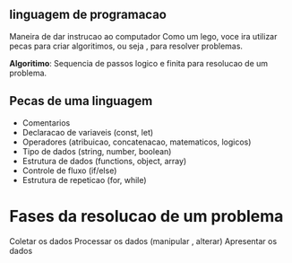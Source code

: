 ## linguagem de programacao

Maneira de dar instrucao ao computador
Como um lego, voce ira utilizar pecas para criar algoritimos, ou seja , para resolver problemas.

**Algoritimo**: Sequencia de passos logico e finita para resolucao de um problema.

## Pecas de uma linguagem 

- Comentarios 
- Declaracao de variaveis (const, let)
- Operadores (atribuicao, concatenacao, matematicos, logicos)
- Tipo de dados (string, number, boolean)
- Estrutura de dados (functions, object, array)
- Controle de fluxo (if/else)
- Estrutura de repeticao (for, while)

# Fases da resolucao de um problema

Coletar os dados 
Processar os dados (manipular , alterar)
Apresentar os dados
